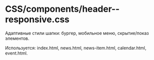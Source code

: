 # CSS/components/header--responsive.css
Адаптивные стили шапки: бургер, мобильное меню, скрытие/показ элементов.

Используется: index.html, news.html, news-item.html, calendar.html, event.html. 